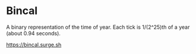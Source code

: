 # Bincal

A binary representation of the time of year. Each tick is 1/(2^25)th of a year (about 0.94 seconds).

https://bincal.surge.sh
